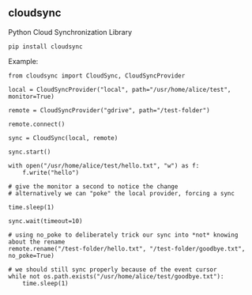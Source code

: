 <!-- 
[![Build Status](https://travis-ci.com/AtakamaLLC/cloudsync.svg?branch=master)](https://travis-ci.com/AtakamaLLC/cloudsync)
-->

## cloudsync

Python Cloud Synchronization Library

    pip install cloudsync

Example:

    from cloudsync import CloudSync, CloudSyncProvider

    local = CloudSyncProvider("local", path="/usr/home/alice/test", monitor=True)

    remote = CloudSyncProvider("gdrive", path="/test-folder")

    remote.connect()

    sync = CloudSync(local, remote)

    sync.start()

    with open("/usr/home/alice/test/hello.txt", "w") as f:
        f.write("hello")

    # give the monitor a second to notice the change
    # alternatively we can "poke" the local provider, forcing a sync

    time.sleep(1)
    
    sync.wait(timeout=10)

    # using no_poke to deliberately trick our sync into *not* knowing about the rename 
    remote.rename("/test-folder/hello.txt", "/test-folder/goodbye.txt", no_poke=True)

    # we should still sync properly because of the event cursor
    while not os.path.exists("/usr/home/alice/test/goodbye.txt"):
        time.sleep(1)

